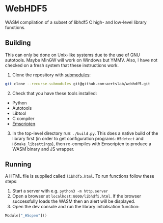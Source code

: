 # WebHDF5

WASM compilation of a subset of libhdf5 C high- and low-level library functions.

## Building

This can only be done on Unix-like systems due to the use of GNU autotools. Maybe MinGW will work on Windows but YMMV. Also, I have not checked on a fresh system that these instructions work.

1. Clone the repository with [submodules](https://git-scm.com/book/en/v2/Git-Tools-Submodules):
```bash
git clone --recurse-submodules git@github.com:aertslab/webhdf5.git
```

2. Check that you have these tools installed:
  - Python
  - Autotools
  - Libtool
  - C compiler
  - [Emscripten](https://emscripten.org/docs/getting_started/downloads.html)

3. In the top-level directory run: `./build.py`. This does a native build of the library first (in order to get configuration programs: `H5detect` and `H5make_libsettings`), then re-compiles with Emscripten to produce a WASM binary and JS wrapper.

## Running

A HTML file is supplied called `libhdf5.html`. To run functions follow these steps:

1. Start a server with e.g. `python3 -m http.server`
2. Open a browser at `localhost:8000/libhdf5.html`. If the browser successfully loads the WASM then an alert will be displayed.
3. Open the dev console and run the library initialisation function:
```javascript
Module["_H5open"]()
```
